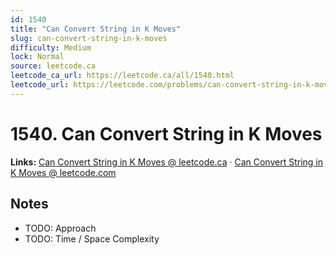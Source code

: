 ```yaml
--- 
id: 1540
title: "Can Convert String in K Moves"
slug: can-convert-string-in-k-moves
difficulty: Medium
lock: Normal
source: leetcode.ca
leetcode_ca_url: https://leetcode.ca/all/1540.html
leetcode_url: https://leetcode.com/problems/can-convert-string-in-k-moves/
---
```


# 1540. Can Convert String in K Moves

**Links:** [Can Convert String in K Moves @ leetcode.ca](https://leetcode.ca/all/1540.html) · [Can Convert String in K Moves @ leetcode.com](https://leetcode.com/problems/can-convert-string-in-k-moves/)

## Notes
- TODO: Approach
- TODO: Time / Space Complexity
